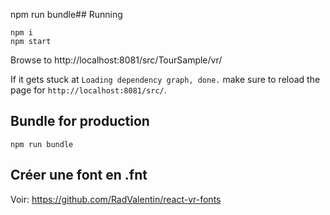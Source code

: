 npm run bundle## Running

```
npm i
npm start
```

Browse to http://localhost:8081/src/TourSample/vr/

If it gets stuck at `Loading dependency graph, done.` make sure to reload the page for `http://localhost:8081/src/`.

## Bundle for production

```
npm run bundle
```

## Créer une font en .fnt
Voir: https://github.com/RadValentin/react-vr-fonts
